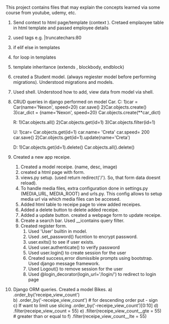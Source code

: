 This project contains files that may explain the concepts learned via some course from youtube, udemy, etc. 

1) Send context to html page/template  (context ). Cretaed emplaoyee table in html template and passed employee details
2) used tags e.g. |truncatechars:80
3) if elif else in templates 
4) for loop in templates 
5) template inheritance (extends , blockbody, endblock) 

6) created a Student model. (always regiester model before performing migrations). Understood migrations and models. 
7) Used shell. Understood how to add, view data from model via shell. 

8) CRUD queries in django performed on model Car. 
    C:
    1)car = Car(name='Nexon', speed=20)
    car.save()
    2)Car.objects.create()
    3)car_dict = {name='Nexon', speed=20}
    Car.objects.create(**car_dict)

    R:
    1)Car.objects.all()
    2)Car.objects.get(id=1)
    3)Car.objects.filter(id=1)

    U:
    1)car= Car.objects.get(id=1) 
    car.name= 'Creta'
    car.speed= 200
    car.save()
    2)Car.objects.get(id=1).update(name='Creta')

    D:
    1)Car.objects.get(id=1).delete()
    Car.objects.all().delete()

9) Created a new app receipe. 
    1) Created a model receipe. (name, desc, image) 
    2) created a html page with form. 
    3) views.py setup. (used return redirect('/'). So, that form data doesnt reload).
    4) To handle media files, extra configuration done in settings.py (MEDIA_URL, MEDIA_ROOT) and urls.py. 
      This config allows to setup media url via which media files can be accesed. 
    5) Added html table to receipe page to view added receipes. 
    6) Added a delete button to delete added receipe. 
    7) Added a update button. created a webpage form to update receipe.
    8) Create a search bar. Used __icontains query filter.
    9) Created register form. 
        1) Used 'User' builtin in model. 
        2) Used .set_password() fucntion to encrypt password.  
        3) user.exits() to see if user exists.
        4) Used user.authenticate() to verify password
        5) Used user.login() to create session for the user 
        5) Created success,error dismissible prompts using bootstrap. Used django message framework.
        6) Used Logout() to remove session for the user 
        7) Used @login_decorator(login_url='/login/') to redirect to login page 
  
10) Django ORM queries. Created a model Bikes.
    a)   .order_by('receipe_view_count')            
    b)   .order_by('-receipe_view_count')     # for descending order put - sign  
    c)   If want to limit use slicing .order_by('-receipe_view_count')[0:10]
    d)   .filter(receipe_view_count = 55)
    e)   .filter(receipe_view_count__gte = 55)     # greater than or equal to 
    f)   .filter(receipe_view_count__lte = 55)


